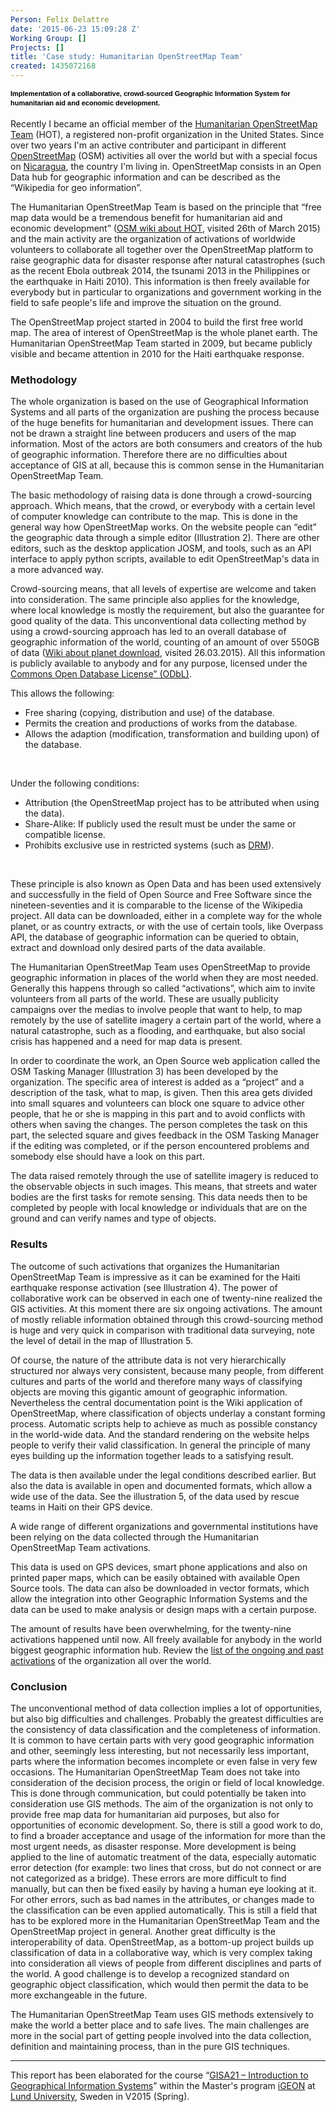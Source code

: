 ```yaml
---
Person: Felix Delattre
date: '2015-06-23 15:09:28 Z'
Working Group: []
Projects: []
title: 'Case study: Humanitarian OpenStreetMap Team'
created: 1435072168
---
```

<p><span style="color: #000000; font-family: Verdana, Helvetica, Arial, sans-serif; font-size: 11px; font-weight: bold; line-height: 15px; text-align: justify;">Implementation of a collaborative, crowd-sourced Geographic Information System for humanitarian aid and economic development.&nbsp;</span><br><br>Recently I became an official member of the <a href="http://hot.openstreetmap.org">Humanitarian OpenStreetMap Team</a> (HOT), a registered non-profit organization in the United States. Since over two years I'm an active contributer and participant in different <a href="http://openstreetmap.org">OpenStreetMap</a> (OSM) activities all over the world but with a special focus on <a href="http://mapanica.net">Nicaragua</a>, the country I'm living in. OpenStreetMap consists in an Open Data hub for geographic information and can be described as the “Wikipedia for geo information”.</p><p>The Humanitarian OpenStreetMap Team is based on the principle that “free map data would be a tremendous benefit for humanitarian aid and economic development” (<a href="http://wiki.openstreetmap.org/wiki/Humanitarian_OSM_Team">OSM wiki about HOT</a>, visited 26th of March 2015) and the main activity are the organization of activations of worldwide volunteers to collaborate all together over the OpenStreetMap platform to raise geographic data for disaster response after natural catastrophes (such as the recent Ebola outbreak 2014, the tsunami 2013 in the Philippines or the earthquake in Haiti 2010). This information is then freely available for everybody but in particular to organizations and government working in the field to safe people's life and improve the situation on the ground.</p><p>The OpenStreetMap project started in 2004 to build the first free world map. The area of interest of OpenStreetMap is the whole planet earth. The Humanitarian OpenStreetMap Team started in 2009, but became publicly visible and became attention in 2010 for the Haiti earthquake response.</p><h3>Methodology</h3><p>The whole organization is based on the use of Geographical Information Systems and all parts of the organization are pushing the process because of the huge benefits for humanitarian and development issues. There can not be drawn a straight line between producers and users of the map information. Most of the actors are both consumers and creators of the hub of geographic information. Therefore there are no difficulties about acceptance of GIS at all, because this is common sense in the Humanitarian OpenStreetMap Team.</p><p><a class="colorbox" title="Case study: Humanitarian OpenStreetMap Team" href="http://felix.delattre.de/sites/default/files/styles/large/public/osm_wikipedia.jpg?itok=C4glCmU7" rel="gallery-node-39"><img style="float: right; padding-left: 20px;" src="http://felix.delattre.de/sites/default/files/styles/medium/public/osm_wikipedia.jpg?itok=qjVDiK4g" alt=""></a></p><p>The basic methodology of raising data is done through a crowd-sourcing approach. Which means, that the crowd, or everybody with a certain level of computer knowledge can contribute to the map. This is done in the general way how OpenStreetMap works. On the website people can “edit” the geographic data through a simple editor (Illustration 2). There are other editors, such as the desktop application JOSM, and tools, such as an API interface to apply python scripts, available to edit OpenStreetMap's data in a more advanced way.</p><p><a class="colorbox" title="Case study: Humanitarian OpenStreetMap Team" href="http://felix.delattre.de/sites/default/files/styles/large/public/id_editor.jpg?itok=oPwjBiMF" rel="gallery-node-39"><img style="float: left; padding-right: 20px;" src="http://felix.delattre.de/sites/default/files/styles/medium/public/id_editor.jpg?itok=JEx-gCbh" alt=""></a></p><p>Crowd-sourcing means, that all levels of expertise are welcome and taken into consideration. The same principle also applies for the knowledge, where local knowledge is mostly the requirement, but also the guarantee for good quality of the data. This unconventional data collecting method by using a crowd-sourcing approach has led to an overall database of geographic information of the world, counting of an amount of over 550GB of data (<a href="http://wiki.openstreetmap.org/wiki/Planet.osm">Wiki about planet download</a>, visited 26.03.2015). All this information is publicly available to anybody and for any purpose, licensed under the <a href="http://opendatacommons.org/licenses/odbl/">Commons Open Database License” (ODbL)</a>.</p><p>This allows the following:</p><ul><li>Free sharing (copying, distribution and use) of the database.</li><li>Permits the creation and productions of works from the database.</li><li>Allows the adaption (modification, transformation and building upon) of the database.</li></ul><p>&nbsp;</p><p>Under the following conditions:</p><ul><li>Attribution (the OpenStreetMap project has to be attributed when using the data).</li><li>Share-Alike: If publicly used the result must be under the same or compatible license.</li><li>Prohibits exclusive use in restricted systems (such as <a href="http://en.wikipedia.org/wiki/Digital_rights_management">DRM</a>).</li></ul><p>&nbsp;</p><p>These principle is also known as Open Data and has been used extensively and successfully in the field of Open Source and Free Software since the nineteen-seventies and it is comparable to the license of the Wikipedia project. All data can be downloaded, either in a complete way for the whole planet, or as country extracts, or with the use of certain tools, like Overpass API, the database of geographic information can be queried to obtain, extract and download only desired parts of the data available.</p><p>The Humanitarian OpenStreetMap Team uses OpenStreetMap to provide geographic information in places of the world when they are most needed. Generally this happens through so called “activations”, which aim to invite volunteers from all parts of the world. These are usually publicity campaigns over the medias to involve people that want to help, to map remotely by the use of satellite imagery a certain part of the world, where a natural catastrophe, such as a flooding, and earthquake, but also social crisis has happened and a need for map data is present.</p><p><a class="colorbox" title="Case study: Humanitarian OpenStreetMap Team" href="http://felix.delattre.de/sites/default/files/styles/large/public/osm_tasking_manager.jpg?itok=XsblYuoP" rel="gallery-node-39"><img style="float: right; padding-left: 20px;" src="http://felix.delattre.de/sites/default/files/styles/medium/public/osm_tasking_manager.jpg?itok=Jivyk7Ep" alt=""></a></p><p>In order to coordinate the work, an Open Source web application called the OSM Tasking Manager (Illustration 3) has been developed by the organization. The specific area of interest is added as a “project” and a description of the task, what to map, is given. Then this area gets divided into small squares and volunteers can block one square to advice other people, that he or she is mapping in this part and to avoid conflicts with others when saving the changes. The person completes the task on this part, the selected square and gives feedback in the OSM Tasking Manager if the editing was completed, or if the person encountered problems and somebody else should have a look on this part.</p><p>The data raised remotely through the use of satellite imagery is reduced to the observable objects in such images. This means, that streets and water bodies are the first tasks for remote sensing. This data needs then to be completed by people with local knowledge or individuals that are on the ground and can verify names and type of objects.</p><h3>Results</h3><p><a class="colorbox" title="Case study: Humanitarian OpenStreetMap Team" href="http://felix.delattre.de/sites/default/files/styles/large/public/osm_haiti_before_after.jpg?itok=cnqQRKER" rel="gallery-node-39"><img style="float: right; padding-left: 20px;" src="http://felix.delattre.de/sites/default/files/styles/medium/public/osm_haiti_before_after.jpg?itok=vaxSEDk6" alt=""></a></p><p>The outcome of such activations that organizes the Humanitarian OpenStreetMap Team is impressive as it can be examined for the Haiti earthquake response activation (see Illustration 4). The power of collaborative work can be observed in each one of twenty-nine realized the GIS activities. At this moment there are six ongoing activations. The amount of mostly reliable information obtained through this crowd-sourcing method is huge and very quick in comparison with traditional data surveying, note the level of detail in the map of Illustration 5.</p><p><a class="colorbox" title="Case study: Humanitarian OpenStreetMap Team" href="http://felix.delattre.de/sites/default/files/styles/large/public/osm_haiti.jpg?itok=xk3X_NVk" rel="gallery-node-39"><img style="float: right; padding-left: 20px;" src="http://felix.delattre.de/sites/default/files/styles/medium/public/osm_haiti.jpg?itok=TAwj6cXX" alt=""></a></p><p>Of course, the nature of the attribute data is not very hierarchically structured nor always very consistent, because many people, from different cultures and parts of the world and therefore many ways of classifying objects are moving this gigantic amount of geographic information. Nevertheless the central documentation point is the Wiki application of OpenStreetMap, where classification of objects underlay a constant forming process. Automatic scripts help to achieve as much as possible constancy in the world-wide data. And the standard rendering on the website helps people to verify their valid classification. In general the principle of many eyes building up the information together leads to a satisfying result.</p><p>The data is then available under the legal conditions described earlier. But also the data is available in open and documented formats, which allow a wide use of the data. See the illustration 5, of the data used by rescue teams in Haiti on their GPS device.</p><p>A wide range of different organizations and governmental institutions have been relying on the data collected through the Humanitarian OpenStreetMap Team activations.</p><p><a class="colorbox" title="Case study: Humanitarian OpenStreetMap Team" href="http://felix.delattre.de/sites/default/files/styles/large/public/osm_rescueteam.jpg?itok=uiAHD4vt" rel="gallery-node-39"><img style="float: right; padding-left: 20px;" src="http://felix.delattre.de/sites/default/files/styles/medium/public/osm_rescueteam.jpg?itok=mzKofqGt" alt=""></a></p><p>This data is used on GPS devices, smart phone applications and also on printed paper maps, which can be easily obtained with available Open Source tools. The data can also be downloaded in vector formats, which allow the integration into other Geographic Information Systems and the data can be used to make analysis or design maps with a certain purpose.</p><p>The amount of results have been overwhelming, for the twenty-nine activations happened until now. All freely available for anybody in the world biggest geographic information hub. Review the <a href="http://wiki.openstreetmap.org/wiki/Humanitarian_OSM_Team#The_HOT_Tasking_Manager">list of the ongoing and past activations</a> of the organization all over the world.</p><h3>Conclusion</h3><p>The unconventional method of data collection implies a lot of opportunities, but also big difficulties and challenges. Probably the greatest difficulties are the consistency of data classification and the completeness of information. It is common to have certain parts with very good geographic information and other, seemingly less interesting, but not necessarily less important, parts where the information becomes incomplete or even false in very few occasions. The Humanitarian OpenStreetMap Team does not take into consideration of the decision process, the origin or field of local knowledge. This is done through communication, but could potentially be taken into consideration use GIS methods. The aim of the organization is not only to provide free map data for humanitarian aid purposes, but also for opportunities of economic development. So, there is still a good work to do, to find a broader acceptance and usage of the information for more than the most urgent needs, as disaster response. More development is being applied to the line of automatic treatment of the data, especially automatic error detection (for example: two lines that cross, but do not connect or are not categorized as a bridge). These errors are more difficult to find manually, but can then be fixed easily by having a human eye looking at it. For other errors, such as bad names in the attributes, or changes made to the classification can be even applied automatically. This is still a field that has to be explored more in the Humanitarian OpenStreetMap Team and the OpenStreetMap project in general. Another great difficulty is the interoperability of data. OpenStreetMap, as a bottom-up project builds up classification of data in a collaborative way, which is very complex taking into consideration all views of people from different disciplines and parts of the world. A good challenge is to develop a recognized standard on geographic object classification, which would then permit the data to be more exchangeable in the future.</p><p>The Humanitarian OpenStreetMap Team uses GIS methods extensively to make the world a better place and to safe lives. The main challenges are more in the social part of getting people involved into the data collection, definition and maintaining process, than in the pure GIS techniques.</p><hr><p>This report has been elaborated for the course “<a href="http://www.lunduniversity.lu.se/lubas/i-uoh-lu-GISA21">GISA21 – Introduction to Geographical Information Systems</a>” within the Master's program <a href="http://www.igeon.eu/">iGEON</a> at <a href="http://www.lunduniversity.lu.se/">Lund University</a>, Sweden in V2015 (Spring).<br><br></p>
